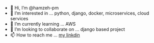- 👋 Hi, I’m @hamzeh-pm
- 👀 I’m interested in ... python, django, docker, microservices, cloud services
- 🌱 I’m currently learning ... AWS
- 💞️ I’m looking to collaborate on ... django based project
- 📫 How to reach me ... [my linkdin](https://linkedin.com/in/hamzeh-pourmahdi-a11994216)

<!---
hamzeh-pm/hamzeh-pm is a ✨ special ✨ repository because its `README.md` (this file) appears on your GitHub profile.
You can click the Preview link to take a look at your changes.
--->

